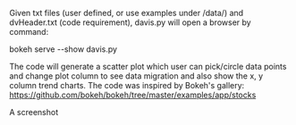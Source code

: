 Given txt files (user defined, or use examples under /data/) and dvHeader.txt (code requirement), davis.py will open a browser by command:

bokeh serve --show davis.py

The code will generate a scatter plot which user can pick/circle data points and change plot column to see data migration and also show the x, y column trend charts. The code was inspired by Bokeh's gallery:
https://github.com/bokeh/bokeh/tree/master/examples/app/stocks

A screenshot

